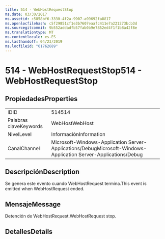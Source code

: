 ```yaml
---
title: 514 - WebHostRequestStop
ms.date: 03/30/2017
ms.assetid: c5858bf6-3330-4f2a-9907-a99692fa8817
ms.openlocfilehash: c5f29851cf1e3b7607eaafc411e7a221273bcb3d
ms.sourcegitcommit: 9b552addadfb57fab0b9e7852ed4f1f1b8a42f8e
ms.translationtype: MT
ms.contentlocale: es-ES
ms.lasthandoff: 04/23/2019
ms.locfileid: "61762689"
---
```

# <a name="514---webhostrequeststop"></a><span data-ttu-id="81fbc-102">514 - WebHostRequestStop</span><span class="sxs-lookup"><span data-stu-id="81fbc-102">514 - WebHostRequestStop</span></span>
## <a name="properties"></a><span data-ttu-id="81fbc-103">Propiedades</span><span class="sxs-lookup"><span data-stu-id="81fbc-103">Properties</span></span>  
  
|||  
|-|-|  
|<span data-ttu-id="81fbc-104">ID</span><span class="sxs-lookup"><span data-stu-id="81fbc-104">ID</span></span>|<span data-ttu-id="81fbc-105">514</span><span class="sxs-lookup"><span data-stu-id="81fbc-105">514</span></span>|  
|<span data-ttu-id="81fbc-106">Palabras clave</span><span class="sxs-lookup"><span data-stu-id="81fbc-106">Keywords</span></span>|<span data-ttu-id="81fbc-107">WebHost</span><span class="sxs-lookup"><span data-stu-id="81fbc-107">WebHost</span></span>|  
|<span data-ttu-id="81fbc-108">Nivel</span><span class="sxs-lookup"><span data-stu-id="81fbc-108">Level</span></span>|<span data-ttu-id="81fbc-109">Información</span><span class="sxs-lookup"><span data-stu-id="81fbc-109">Information</span></span>|  
|<span data-ttu-id="81fbc-110">Canal</span><span class="sxs-lookup"><span data-stu-id="81fbc-110">Channel</span></span>|<span data-ttu-id="81fbc-111">Microsoft-Windows-Application Server-Applications/Debug</span><span class="sxs-lookup"><span data-stu-id="81fbc-111">Microsoft-Windows-Application Server-Applications/Debug</span></span>|  
  
## <a name="description"></a><span data-ttu-id="81fbc-112">Descripción</span><span class="sxs-lookup"><span data-stu-id="81fbc-112">Description</span></span>  
 <span data-ttu-id="81fbc-113">Se genera este evento cuando WebHostRequest termina.</span><span class="sxs-lookup"><span data-stu-id="81fbc-113">This event is emitted when WebHostRequest ended.</span></span>  
  
## <a name="message"></a><span data-ttu-id="81fbc-114">Mensaje</span><span class="sxs-lookup"><span data-stu-id="81fbc-114">Message</span></span>  
 <span data-ttu-id="81fbc-115">Detención de WebHostRequest.</span><span class="sxs-lookup"><span data-stu-id="81fbc-115">WebHostRequest stop.</span></span>  
  
## <a name="details"></a><span data-ttu-id="81fbc-116">Detalles</span><span class="sxs-lookup"><span data-stu-id="81fbc-116">Details</span></span>
